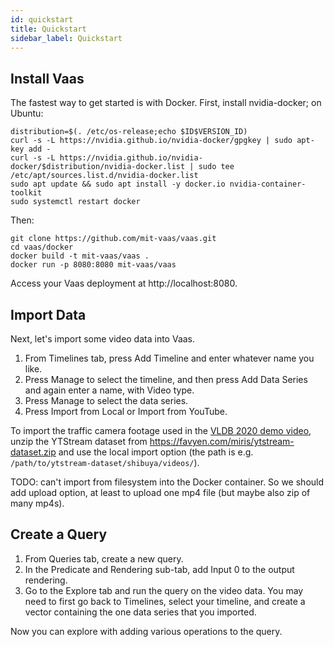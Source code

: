 ```yaml
---
id: quickstart
title: Quickstart
sidebar_label: Quickstart
---
```


## Install Vaas

The fastest way to get started is with Docker. First, install nvidia-docker; on Ubuntu:

	distribution=$(. /etc/os-release;echo $ID$VERSION_ID)
	curl -s -L https://nvidia.github.io/nvidia-docker/gpgkey | sudo apt-key add -
	curl -s -L https://nvidia.github.io/nvidia-docker/$distribution/nvidia-docker.list | sudo tee /etc/apt/sources.list.d/nvidia-docker.list
	sudo apt update && sudo apt install -y docker.io nvidia-container-toolkit
	sudo systemctl restart docker

Then:

	git clone https://github.com/mit-vaas/vaas.git
	cd vaas/docker
	docker build -t mit-vaas/vaas .
	docker run -p 8080:8080 mit-vaas/vaas

Access your Vaas deployment at http://localhost:8080.

## Import Data

Next, let's import some video data into Vaas.

1. From Timelines tab, press Add Timeline and enter whatever name you like.
2. Press Manage to select the timeline, and then press Add Data Series and again enter a name, with Video type.
3. Press Manage to select the data series.
4. Press Import from Local or Import from YouTube.

To import the traffic camera footage used in the [VLDB 2020 demo video](https://www.youtube.com/watch?v=cDsZKJUpLF4), unzip the YTStream dataset from https://favyen.com/miris/ytstream-dataset.zip and use the local import option (the path is e.g. `/path/to/ytstream-dataset/shibuya/videos/`).

TODO: can't import from filesystem into the Docker container. So we should add upload option, at least to upload one mp4 file (but maybe also zip of many mp4s).

## Create a Query

1. From Queries tab, create a new query.
2. In the Predicate and Rendering sub-tab, add Input 0 to the output rendering.
3. Go to the Explore tab and run the query on the video data. You may need to first go back to Timelines, select your timeline, and create a vector containing the one data series that you imported.

Now you can explore with adding various operations to the query.
